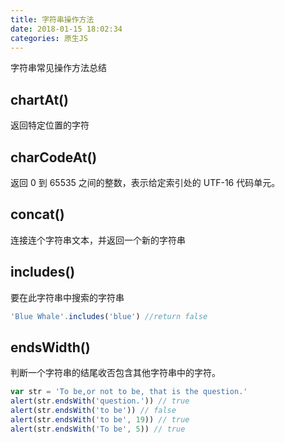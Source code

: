 ```yaml
---
title: 字符串操作方法
date: 2018-01-15 18:02:34
categories: 原生JS
---
```


字符串常见操作方法总结

<!--more-->

## chartAt()

返回特定位置的字符

## charCodeAt()

返回 0 到 65535 之间的整数，表示给定索引处的 UTF-16 代码单元。

## concat()

连接连个字符串文本，并返回一个新的字符串

## includes()

要在此字符串中搜索的字符串

```javascript
'Blue Whale'.includes('blue') //return false
```

## endsWidth()

判断一个字符串的结尾收否包含其他字符串中的字符。

```javascript
var str = 'To be,or not to be, that is the question.'
alert(str.endsWith('question.')) // true
alert(str.endsWith('to be')) // false
alert(str.endsWith('to be', 19)) // true
alert(str.endsWith('To be', 5)) // true
```
